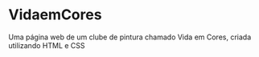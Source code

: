 # VidaemCores
Uma página web de um clube de pintura chamado Vida em Cores, criada utilizando HTML e CSS
